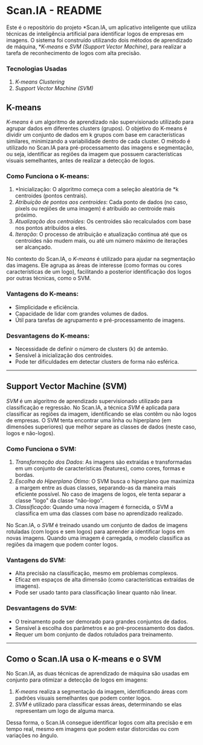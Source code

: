 # Scan.IA - README

Este é o repositório do projeto *Scan.IA, um aplicativo inteligente que utiliza técnicas de inteligência artificial para identificar logos de empresas em imagens. O sistema foi construído utilizando dois métodos de aprendizado de máquina, **K-means* e *SVM (Support Vector Machine)*, para realizar a tarefa de reconhecimento de logos com alta precisão.

### Tecnologias Usadas

1. *K-means Clustering*
2. *Support Vector Machine (SVM)*

## K-means

*K-means* é um algoritmo de aprendizado não supervisionado utilizado para agrupar dados em diferentes clusters (grupos). O objetivo do K-means é dividir um conjunto de dados em k grupos com base em características similares, minimizando a variabilidade dentro de cada cluster. O método é utilizado no Scan.IA para pré-processamento das imagens e segmentação, ou seja, identificar as regiões da imagem que possuem características visuais semelhantes, antes de realizar a detecção de logos.

### Como Funciona o K-means:
1. *Inicialização: O algoritmo começa com a seleção aleatória de *k centroides (pontos centrais).
2. *Atribuição de pontos aos centroides*: Cada ponto de dados (no caso, pixels ou regiões de uma imagem) é atribuído ao centroide mais próximo.
3. *Atualização dos centroides*: Os centroides são recalculados com base nos pontos atribuídos a eles.
4. *Iteração*: O processo de atribuição e atualização continua até que os centroides não mudem mais, ou até um número máximo de iterações ser alcançado.

No contexto do Scan.IA, o *K-means* é utilizado para ajudar na segmentação das imagens. Ele agrupa as áreas de interesse (como formas ou cores características de um logo), facilitando a posterior identificação dos logos por outras técnicas, como o SVM.

### Vantagens do K-means:
- Simplicidade e eficiência.
- Capacidade de lidar com grandes volumes de dados.
- Útil para tarefas de agrupamento e pré-processamento de imagens.

### Desvantagens do K-means:
- Necessidade de definir o número de clusters (k) de antemão.
- Sensível à inicialização dos centroides.
- Pode ter dificuldades em detectar clusters de forma não esférica.

---

## Support Vector Machine (SVM)

*SVM* é um algoritmo de aprendizado supervisionado utilizado para classificação e regressão. No Scan.IA, a técnica *SVM* é aplicada para classificar as regiões da imagem, identificando se elas contêm ou não logos de empresas. O SVM tenta encontrar uma linha ou hiperplano (em dimensões superiores) que melhor separe as classes de dados (neste caso, logos e não-logos).

### Como Funciona o SVM:
1. *Transformação dos Dados*: As imagens são extraídas e transformadas em um conjunto de características (features), como cores, formas e bordas.
2. *Escolha do Hiperplano Ótimo*: O SVM busca o hiperplano que maximiza a margem entre as duas classes, separando-as da maneira mais eficiente possível. No caso de imagens de logos, ele tenta separar a classe "logo" da classe "não-logo".
3. *Classificação*: Quando uma nova imagem é fornecida, o SVM a classifica em uma das classes com base no aprendizado realizado.

No Scan.IA, o *SVM* é treinado usando um conjunto de dados de imagens rotuladas (com logos e sem logos) para aprender a identificar logos em novas imagens. Quando uma imagem é carregada, o modelo classifica as regiões da imagem que podem conter logos.

### Vantagens do SVM:
- Alta precisão na classificação, mesmo em problemas complexos.
- Eficaz em espaços de alta dimensão (como características extraídas de imagens).
- Pode ser usado tanto para classificação linear quanto não linear.

### Desvantagens do SVM:
- O treinamento pode ser demorado para grandes conjuntos de dados.
- Sensível à escolha dos parâmetros e ao pré-processamento dos dados.
- Requer um bom conjunto de dados rotulados para treinamento.

---

## Como o Scan.IA usa o K-means e o SVM

No Scan.IA, as duas técnicas de aprendizado de máquina são usadas em conjunto para otimizar a detecção de logos em imagens:

1. *K-means* realiza a segmentação da imagem, identificando áreas com padrões visuais semelhantes que podem conter logos.
2. *SVM* é utilizado para classificar essas áreas, determinando se elas representam um logo de alguma marca.

Dessa forma, o Scan.IA consegue identificar logos com alta precisão e em tempo real, mesmo em imagens que podem estar distorcidas ou com variações no ângulo.
